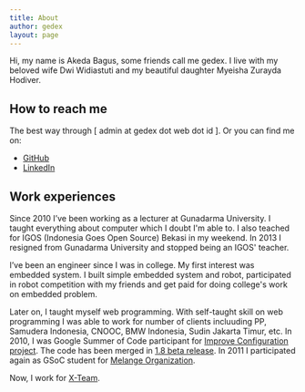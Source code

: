 ```yaml
---
title: About
author: gedex
layout: page
---
```


Hi, my name is Akeda Bagus, some friends call me gedex. I live with my beloved wife Dwi Widiastuti
and my beautiful daughter Myeisha Zurayda Hodiver.

## How to reach me
The best way through [ admin at gedex dot web dot id ]. Or you can find me on:

* [GitHub][1]
* [LinkedIn][2]

## Work experiences
Since 2010 I’ve been working as a lecturer at Gunadarma University. I taught everything about computer which
I doubt I'm able to. I also teached for IGOS (Indonesia Goes Open Source) Bekasi in my weekend.
In 2013 I resigned from Gunadarma University and stopped being an IGOS' teacher.

I’ve been an engineer since I was in college. My first interest was embedded system. I built simple embedded
system and robot, participated in robot competition with my friends and get paid for doing college's work on embedded problem.

Later on, I taught myself web programming. With self-taught skill on web
programming I was able to work for number of clients incluuding PP, Samudera Indonesia, CNOOC, BMW Indonesia, Sudin Jakarta Timur,
etc. In 2010, I was Google Summer of Code participant for [Improve Configuration project][3]. The code has been merged in
[1.8 beta release][4]. In 2011 I participated again as GSoC student for [Melange Organization][5].

Now, I work for [X-Team](http://x-team.com).

 [1]: http://github.com/gedex
 [2]: http://linkedin.com/in/akedabagus
 [3]: https://docs.google.com/Doc?docid=0ARlhX_zps2IwZGQ3OHM4bXJfNWNzOHgzc2ho&hl=en
 [4]: http://www.geeklog.net/article.php/geeklog-1.8.0b1
 [5]: http://code.google.com/p/soc/
